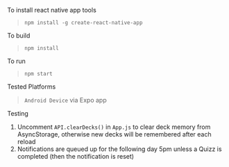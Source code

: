 To install react native app tools
> `npm install -g create-react-native-app`

To build
> `npm install`

To run
> `npm start`

Tested Platforms
> `Android Device` via Expo app

Testing
1. Uncomment `API.clearDecks()` in `App.js` to clear deck memory from AsyncStorage, otherwise new decks will be remembered after each reload
2. Notifications are queued up for the following day 5pm unless a Quizz is completed (then the notification is reset)
